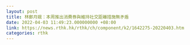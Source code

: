 ```yaml
---
layout: post
title: 林鄭月娥：本周推出消費券與維持社交距離措施無矛盾
date: 2022-04-03 11:49:23.000000000 +08:00
link: https://news.rthk.hk/rthk/ch/component/k2/1642275-20220403.htm
categories: rthk
---
```



